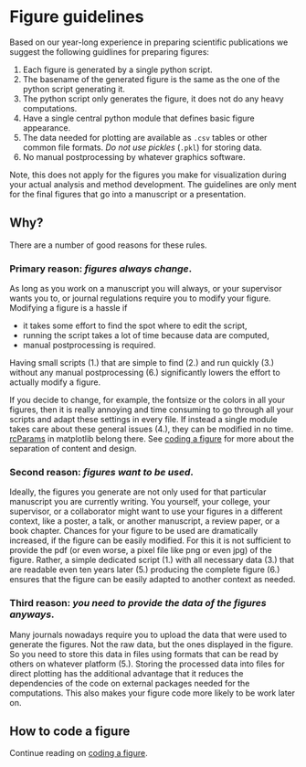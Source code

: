 # Figure guidelines

Based on our year-long experience in preparing scientific publications
we suggest the following guidlines for preparing figures:

1. Each figure is generated by a single python script.
2. The basename of the generated figure is the same as the one of the python script generating it.
3. The python script only generates the figure, it does not do any heavy computations.
4. Have a single central python module that defines basic figure appearance.
5. The data needed for plotting are available as `.csv` tables or other common file formats.
   *Do not use pickles* (`.pkl`) for storing data.
6. No manual postprocessing by whatever graphics software.

Note, this does not apply for the figures you make for visualization
during your actual analysis and method development. The guidelines are
only ment for the final figures that go into a manuscript or a
presentation.

## Why?

There are a number of good reasons for these rules.

### Primary reason: *figures always change*.

As long as you work on a manuscript you will always, or your
supervisor wants you to, or journal regulations require you to modify
your figure. Modifying a figure is a hassle if

- it takes some effort to find the spot where to edit the script,
- running the script takes a lot of time because data are computed,
- manual postprocessing is required.

Having small scripts (1.) that are simple to find (2.) and run quickly
(3.) without any manual postprocessing (6.) significantly lowers the
effort to actually modify a figure.

If you decide to change, for example, the fontsize or the colors in
all your figures, then it is really annoying and time consuming to go
through all your scripts and adapt these settings in every file. If
instead a single module takes care about these general issues (4.),
they can be modified in no
time. [rcParams](https://matplotlib.org/stable/tutorials/introductory/customizing.html)
in matplotlib belong there. See [coding a figure](code.md) for more about
the separation of content and design.

### Second reason: *figures want to be used*.

Ideally, the figures you generate are not only used for that
particular manuscript you are currently writing. You yourself, your
college, your supervisor, or a collaborator might want to use your
figures in a different context, like a poster, a talk, or another
manuscript, a review paper, or a book chapter. Chances for your figure
to be used are dramatically increased, if the figure can be easily
modified. For this it is not sufficient to provide the pdf (or even
worse, a pixel file like png or even jpg) of the figure. Rather, a
simple dedicated script (1.) with all necessary data (3.) that are
readable even ten years later (5.) producing the complete figure (6.)
ensures that the figure can be easily adapted to another context as
needed.

### Third reason: *you need to provide the data of the figures anyways*.

Many journals nowadays require you to upload the data that were used
to generate the figures. Not the raw data, but the ones displayed in
the figure. So you need to store this data in files using formats that
can be read by others on whatever platform (5.). Storing the processed
data into files for direct plotting has the additional advantage that
it reduces the dependencies of the code on external packages needed
for the computations. This also makes your figure code more likely to
be work later on.

## How to code a figure

Continue reading on [coding a figure](code.md).